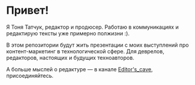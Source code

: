 # Привет! 

Я Тоня Татчук, редактор и продюсер. Работаю в коммуникациях и редактирую тексты уже примерно полжизни :). 


В этом репозитории будут жить презентации с моих выступлений про контент-маркетинг в технологической сфере. 
Для деврелов, редакторов, настоящих и будущих техноавторов. 

А больше мыслей о редактуре — в канале [Editor's_cave](https://t.me/Editors_cave), присоединяйтесь. 
